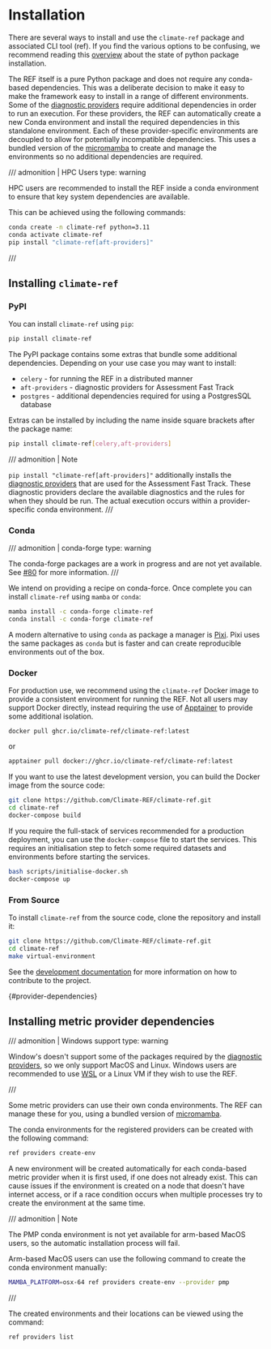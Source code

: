 # Installation

There are several ways to install and use the `climate-ref` package and associated CLI tool (ref). If you find the various options to be confusing, we recommend reading this [overview](packaging_confusion.md) about the state of python package installation.

The REF itself is a pure Python package and does not require any conda-based dependencies.
This was a deliberate decision to make it easy to make the framework easy to install in a range of different environments.
Some of the [diagnostic providers](nutshell.md) require additional dependencies in order to run an execution.
For these providers, the REF can automatically create a new Conda environment and install the required dependencies in this standalone environment.
Each of these provider-specific environments are decoupled to allow for potentially incompatible dependencies.
This uses a bundled version of the [micromamba](https://github.com/mamba-org/micromamba-releases)
to create and manage the environments so no additional dependencies are required.

/// admonition | HPC Users
    type: warning

HPC users are recommended to install the REF inside a conda environment to ensure that key system dependencies are available.

This can be achieved using the following commands:

```bash
conda create -n climate-ref python=3.11
conda activate climate-ref
pip install "climate-ref[aft-providers]"
```

///

## Installing `climate-ref`
### PyPI

You can install `climate-ref` using `pip`:

```bash
pip install climate-ref
```

The PyPI package contains some extras that bundle some additional dependencies.
Depending on your use case you may want to install:

* `celery` - for running the REF in a distributed manner
* `aft-providers` - diagnostic providers for Assessment Fast Track
* `postgres` - additional dependencies required for using a PostgresSQL database

Extras can be installed by including the name inside square brackets after the package name:

```bash
pip install climate-ref[celery,aft-providers]
```

/// admonition | Note

`pip install "climate-ref[aft-providers]"` additionally installs the [diagnostic
providers](nutshell.md) that are used for the Assessment Fast Track. These
diagnostic providers declare the available diagnostics and the rules for when
they should be run. The actual execution occurs within a provider-specific conda
environment.
///

### Conda

/// admonition | conda-forge
    type: warning

The conda-forge packages are a work in progress and are not yet available.
See [#80](https://github.com/Climate-REF/climate-ref/issues/80) for more information.
///

We intend on providing a recipe on conda-force. Once complete you can install `climate-ref` using `mamba` or `conda`:

```bash
mamba install -c conda-forge climate-ref
conda install -c conda-forge climate-ref
```

A modern alternative to using `conda` as package a manager is [Pixi](https://pixi.sh/dev/).
Pixi uses the same packages as `conda` but is faster and can create reproducible environments out of the box.


### Docker

For production use, we recommend using the `climate-ref` Docker image to provide a consistent environment for running the REF.
Not all users may support Docker directly, instead requiring the use of [Apptainer](https://apptainer.org/docs/user/latest/) to provide some additional isolation.

```
docker pull ghcr.io/climate-ref/climate-ref:latest
```

or

```bash
apptainer pull docker://ghcr.io/climate-ref/climate-ref:latest
```

If you want to use the latest development version, you can build the Docker image from the source code:

```bash
git clone https://github.com/Climate-REF/climate-ref.git
cd climate-ref
docker-compose build
```

If you require the full-stack of services recommended for a production deployment, you can use the `docker-compose` file to start the services.
This requires an initialisation step to fetch some required datasets and environments before starting the services.

```bash
bash scripts/initialise-docker.sh
docker-compose up
```

### From Source

To install `climate-ref` from the source code, clone the repository and install it:

```bash
git clone https://github.com/Climate-REF/climate-ref.git
cd climate-ref
make virtual-environment
```

See the [development documentation](development.md) for more information on how to contribute to the project.

[](){#provider-dependencies}
## Installing metric provider dependencies

/// admonition | Windows support
    type: warning

Window's doesn't support some of the packages required by the [diagnostic providers](nutshell.md),
so we only support MacOS and Linux.
Windows users are recommended to use [WSL](https://learn.microsoft.com/en-us/windows/wsl/install)
or a Linux VM if they wish to use the REF.

///

Some metric providers can use their own conda environments.
The REF can manage these for you,
using a bundled version of [micromamba](https://github.com/mamba-org/micromamba-releases).

The conda environments for the registered providers can be created with the following command:

```bash
ref providers create-env
```

A new environment will be created automatically for each conda-based metric provider when it is first used,
if one does not already exist.
This can cause issues if the environment is created on a node that doesn't have internet access,
or if a race condition occurs when multiple processes try to create the environment at the same time.


/// admonition | Note

The PMP conda environment is not yet available for arm-based MacOS users,
so the automatic installation process will fail.

Arm-based MacOS users can use the following command to create the conda environment manually:

```bash
MAMBA_PLATFORM=osx-64 ref providers create-env --provider pmp
```

///

The created environments and their locations can be viewed using the command:

```bash
ref providers list
```

